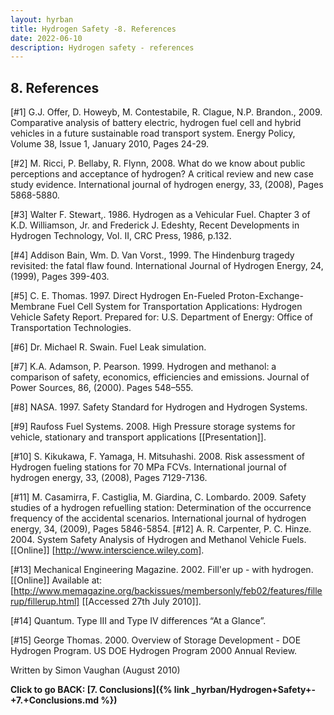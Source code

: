 ```yaml
---
layout: hyrban
title: Hydrogen Safety -8. References
date: 2022-06-10
description: Hydrogen safety - references
---
```

## 8. References


[#1]	G.J. Offer, D. Howeyb, M. Contestabile, R. Clague, N.P. Brandon., 2009. Comparative analysis of battery electric, hydrogen fuel cell and hybrid vehicles in a future sustainable road transport system. Energy Policy, Volume 38, Issue 1, January 2010, Pages 24-29.

[#2]	M. Ricci, P. Bellaby, R. Flynn, 2008. What do we know about public perceptions and acceptance of hydrogen? A critical review and new case study evidence. International journal of hydrogen energy, 33, (2008), Pages 5868-5880.

[#3]	Walter F. Stewart,. 1986. Hydrogen as a Vehicular Fuel. Chapter 3 of K.D. Williamson, Jr. and Frederick J. Edeshty, Recent Developments in Hydrogen Technology, Vol. II, CRC Press, 1986, p.132.

[#4]	Addison Bain, Wm. D. Van Vorst., 1999. The Hindenburg tragedy revisited: the fatal flaw found. International Journal of Hydrogen Energy, 24, (1999), Pages 399-403.

[#5]	C. E. Thomas. 1997. Direct Hydrogen En-Fueled Proton-Exchange-Membrane Fuel Cell System for Transportation Applications: Hydrogen Vehicle Safety Report. Prepared for: U.S. Department of Energy: Office of Transportation Technologies.

[#6]	Dr. Michael R. Swain. Fuel Leak simulation.

[#7]	K.A. Adamson, P. Pearson. 1999. Hydrogen and methanol: a comparison of safety, economics, efficiencies and emissions. Journal of Power Sources, 86, (2000). Pages 548–555.

[#8]	NASA. 1997. Safety Standard for Hydrogen and Hydrogen Systems. 

[#9]	Raufoss Fuel Systems. 2008. High Pressure storage systems for vehicle, stationary and transport applications [[Presentation]].

[#10]	S. Kikukawa, F. Yamaga, H. Mitsuhashi. 2008. Risk assessment of Hydrogen fueling stations for 70 MPa FCVs. International journal of hydrogen energy, 33, (2008), Pages 7129-7136.

[#11]	M. Casamirra, F. Castiglia, M. Giardina, C. Lombardo. 2009. Safety studies of a hydrogen refuelling station: Determination of the occurrence frequency of the accidental scenarios. International journal of hydrogen energy, 34, (2009), Pages 5846-5854. 
[#12]	A. R. Carpenter, P. C. Hinze. 2004. System Safety Analysis of Hydrogen and Methanol Vehicle Fuels. [[Online]] [http://www.interscience.wiley.com].

[#13]	Mechanical Engineering Magazine. 2002. Fill'er up - with hydrogen. [[Online]] Available at: [http://www.memagazine.org/backissues/membersonly/feb02/features/fillerup/fillerup.html] [[Accessed 27th July 2010]].

[#14]	Quantum. Type III and Type IV differences “At a Glance”.

[#15]	George Thomas. 2000. Overview of Storage Development - DOE Hydrogen Program. US DOE Hydrogen Program 2000 Annual Review.


Written by Simon Vaughan (August 2010)
 
**Click to go BACK: [7. Conclusions]({% link _hyrban/Hydrogen+Safety+-+7.+Conclusions.md %})**
